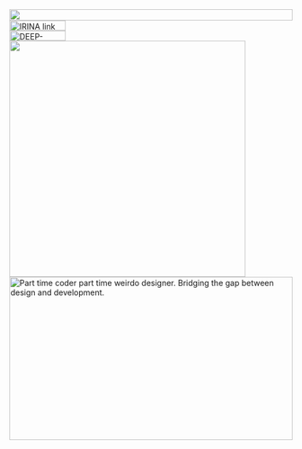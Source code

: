<picture>
  <source media="(prefers-color-scheme: dark)" srcset="https://rubiuscoffereadme.vercel.app?section=top&theme=dark">
  <img src="https://rubiuscoffereadme.vercel.app?section=top&theme=light" width="100%" height="20" align="left">
</picture>
<a href="#">
  <picture>
    <source media="(prefers-color-scheme: dark)" srcset="https://rubiuscoffereadme.vercel.app?section=link-irina&theme=dark">
    <img src="https://rubiuscoffereadme.vercel.app?section=link-irina&theme=light&i=0" alt="IRINA link" width="100" height="18" align="left">
  </picture>
</a>
<img src="data:null;," width="100%" height="0" align="left" alt="">
<a href="#">
  <picture>
    <source media="(prefers-color-scheme: dark)" srcset="https://rubiuscoffereadme.vercel.app?section=link-deepcacao&theme=dark">
    <img src="https://rubiuscoffereadme.vercel.app?section=link-deepcacao&theme=light&i=1" alt="DEEP-CACAO link" width="100" height="18" align="left">
  </picture>
</a>
<img src="data:null;," width="100%" height="0" align="left" alt="">
<picture>
  <source media="(prefers-color-scheme: dark)" srcset="https://rubiuscoffereadme.vercel.app?section=fallback&theme=dark">
  <img src="https://rubiuscoffereadme.vercel.app?section=fallback&theme=light" alt="" width="420" align="left">
</picture>
<picture>
  <source media="(prefers-color-scheme: dark)" srcset="https://rubiuscoffereadme.vercel.app?section=main&theme=dark">
  <img src="https://rubiuscoffereadme.vercel.app?section=main&theme=light" alt="Part time coder part time weirdo designer. Bridging the gap between design and development." width="100%" height="290" align="left">
</picture>
